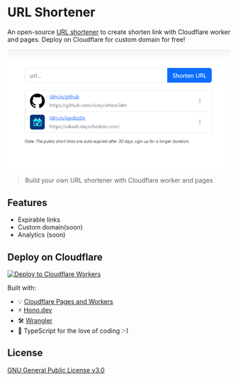 # URL Shortener
An open-source [URL shortener](https://idm.in/) to create shorten link with Cloudflare worker and pages. Deploy on Cloudflare for custom domain for free!

![url shortener](/assets/url-shortener.png)

> Build your own URL shortener with Cloudflare worker and pages

## Features
- Expirable links
- Custom domain(soon)
- Analytics (soon)

## Deploy on Cloudflare

[![Deploy to Cloudflare Workers](https://deploy.workers.cloudflare.com/button)](https://deploy.workers.cloudflare.com/?url=https://github.com/dayschedule/idm)

Built with:
- 💡 [Cloudflare Pages and Workers](https://www.cloudflare.com/)
- ⚡️ [Hono.dev](https://hono.dev/) 
- 🛠️ [Wrangler](https://github.com/cloudflare/wrangler)
- 🦾 TypeScript for the love of coding :-)

## License

[GNU General Public License v3.0](/LICENSE)
